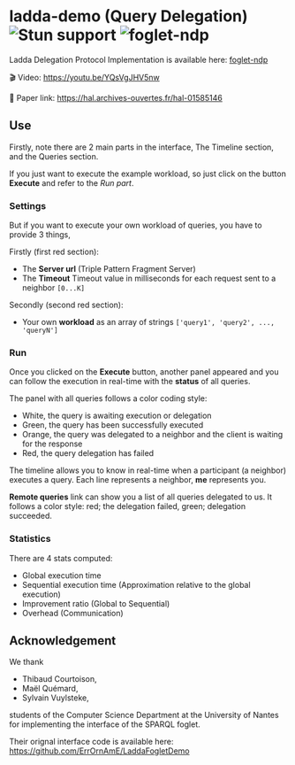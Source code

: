 # ladda-demo (Query Delegation) ![Stun support](https://img.shields.io/badge/STUN%20SUPPORT-Twilio-blue.svg) ![foglet-ndp](https://travis-ci.org/RAN3D/foglet-ndp.svg?branch=master)

Ladda Delegation Protocol Implementation is available here: [foglet-ndp](https://github.com/folkvir/foglet-ndp)

:clapper: Video: https://youtu.be/YQsVgJHV5nw

:file_folder: Paper link: https://hal.archives-ouvertes.fr/hal-01585146

## Use

Firstly, note there are 2 main parts in the interface, The Timeline section, and the Queries section.

If you just want to execute the example workload, so just click on the button **Execute** and refer to the *Run part*.

### Settings

But if you want to execute your own workload of queries, you have to provide 3 things,

Firstly (first red section):
* The **Server url** (Triple Pattern Fragment Server)
* The **Timeout** Timeout value in milliseconds for each request sent to a neighbor ```[0...K]```

Secondly (second red section):
* Your own **workload** as an array of strings ``` ['query1', 'query2', ..., 'queryN'] ```

### Run

Once you clicked on the **Execute** button, another panel appeared and you can follow the execution in real-time with the **status** of all queries.

The panel with all queries follows a color coding style:
* White, the query is awaiting execution or delegation
* Green, the query has been successfully executed
* Orange, the query was delegated to a neighbor and the client is waiting for the response
* Red, the query delegation has failed

The timeline allows you to know in real-time when a participant (a neighbor) executes a query. Each line represents a neighbor, **me** represents you.

**Remote queries** link can show you a list of all queries delegated to us. It follows a color style: red; the delegation failed, green; delegation succeeded.

### Statistics

There are 4 stats computed:
* Global execution time
* Sequential execution time (Approximation relative to the global execution)
* Improvement ratio (Global to Sequential)
* Overhead (Communication)

## Acknowledgement

We thank

* Thibaud Courtoison,
*  Maël Quémard,
* Sylvain Vuylsteke,

students of the Computer Science Department at the University of Nantes for implementing the interface of the SPARQL foglet.

Their orignal interface code is available here: https://github.com/ErrOrnAmE/LaddaFogletDemo
